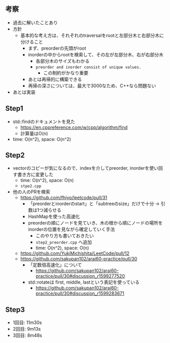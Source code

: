 ## 考察
- 過去に解いたことあり
- 方針
    - 基本的な考え方は、それぞれのtraversalをrootと左部分木と右部分木に分けること
        - まず、preorderの先頭がroot
        - inorderの中からrootを検索して、その左が左部分木、右が右部分木
            - 各部分木のサイズもわかる
            - `preorder and inorder consist of unique values.`
                - この制約がかなり重要
        - あとは再帰的に構築できる
        - 再帰の深さについては、最大で3000なため、C++なら問題ない
- あとは実装

## Step1
- std::findのドキュメントを見た
    - https://en.cppreference.com/w/cpp/algorithm/find
    - 計算量はO(n)
- time: O(n^2), space: O(n^2)

## Step2
- vectorのコピーが気になるので、indexを介してpreorder, inorderを使い回す書き方に変更した
    - time: O(n^2), space: O(n)
    - `stpe2.cpp`
- 他の人のPRを検索
    - https://github.com/fhiyo/leetcode/pull/31
        - 「preorderとinorderのstart」と「subtreeのsize」だけで十分 -> 引数は1つ減らせる
        - HashMapを使った高速化
        - preorderの順にノードを見ていき、木の根から順にノードの場所をinorderの位置を見ながら確定していく手法
            - このやり方も書いておきたい
            - `step2_preorder.cpp` へ追加
            - time: O(n^2), space: O(n)
    - https://github.com/YukiMichishita/LeetCode/pull/12
    - https://github.com/sakupan102/arai60-practice/pull/30
        - 「定数倍高速化」について
            - https://github.com/sakupan102/arai60-practice/pull/30#discussion_r1599277520
        - std::rotateは first, middle, lastという表記を使っている
            - https://github.com/sakupan102/arai60-practice/pull/30#discussion_r1599283671

## Step3
- 1回目: 11m30s
- 2回目: 9m13s
- 3回目: 8m48s
